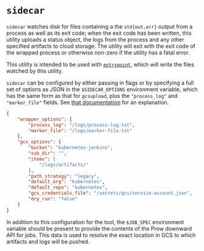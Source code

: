# `sidecar`

`sidecar` watches disk for files containing a the `std{out,err}` output from a process as well as
its exit code; when the exit code has been written, this utility uploads a status object, the logs
from the process and any other specified artifacts to cloud storage. The utility will exit with the
exit code of the wrapped process or otherwise non-zero if the utility has a fatal error.

This utility is intended to be used with [`entrypoint`](./../entrypoint/README.md), which will
write the files watched by this utility.

`sidecar` can be configured by either passing in flags or by specifying a full set of options
as JSON in the `$SIDECAR_OPTIONS` environment variable, which has the same form as that for
`gcsupload`, plus the `"process_log"` and `"marker_file"` fields. See
[that documentation](./../gcsupload/README.md) for an explanation.

```json
{
    "wrapper_options": {
        "process_log": "/logs/process-log.txt",
        "marker_file": "/logs/marker-file.txt"
    },
    "gcs_options": {
        "bucket": "kubernetes-jenkins",
        "sub_dir": "",
        "items": [
            "/logs/artifacts/"
        ],
        "path_strategy": "legacy",
        "default_org": "kubernetes",
        "default_repo": "kubernetes",
        "gcs_credentials_file": "/secrets/gcs/service-account.json",
        "dry_run": "false"
    }
}
```

In addition to this configuration for the tool, the `$JOB_SPEC` environment variable should be
present to provide the contents of the Prow downward API for jobs. This data is used to resolve
the exact location in GCS to which artifacts and logs will be pushed.
